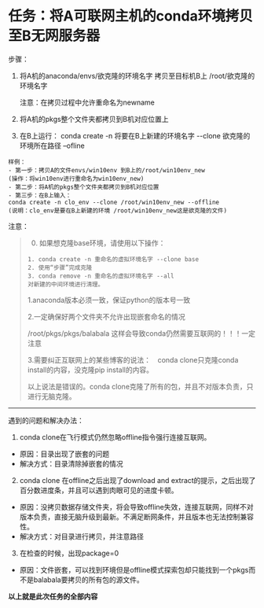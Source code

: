 # 任务：将A可联网主机的conda环境拷贝至B无网服务器

步骤：

1. 将A机的anaconda/envs/欲克隆的环境名字    拷贝至目标机B上 /root/欲克隆的环境名字

   注意：在拷贝过程中允许重命名为newname

2. 将A机的pkgs整个文件夹都拷贝到B机对应位置上

3. 在B上运行： conda create -n 将要在B上新建的环境名字 --clone 欲克隆的环境所在路径 –ofline

```shell
样例：
- 第一步：拷贝A的文件envs/win10env 到B上的/root/win10env_new
(操作：将win10env进行重命名为win10env_new)
- 第二步：将A机的pkgs整个文件夹都拷贝到B机对应位置
- 第三步：在B上输入：
conda create -n clo_env --clone /root/win10env_new --offline
(说明：clo_env是要在B上新建的环境 /root/win10env_new这是欲克隆的文件)
```

注意：

> 0. 如果想克隆base环境，请使用以下操作：
>
> ```
> 1. conda create -n 重命名的虚拟环境名字 --clone base
> 2. 使用“步骤”完成克隆
> 3. conda remove -n 重命名的虚拟环境名字 --all 
> 对新建的中间环境进行清理。
> ```
>
> 1.anaconda版本必须一致，保证python的版本号一致
>
> 2.一定确保好两个文件夹不允许出现嵌套命名的情况
>
> /root/pkgs/pkgs/balabala 这样会导致conda仍然需要互联网的！！！一定注意
>
> 3.需要纠正互联网上的某些博客的说法：　conda clone只克隆conda install的内容，没克隆pip install的内容。
>
> 以上说法是错误的。conda clone克隆了所有的包，并且不对版本负责，只进行无脑克隆。

---

遇到的问题和解决办法：

1. conda clone在飞行模式仍然忽略offline指令强行连接互联网。

- 原因：目录出现了嵌套的问题
- 解决方式：目录清除掉嵌套的情况

2. conda clone 在offline之后出现了download and extract的提示，之后出现了百分数进度条，并且可以遇到肉眼可见的进度卡顿。

- 原因：没拷贝数据存储文件夹，将会导致offline失效，连接互联网，同样不对版本负责，直接无脑升级到最新。不满足断网条件，并且版本也无法控制兼容性。
- 解决方式：对目录进行拷贝，并注意路径

3. 在检查的时候，出现package=0

- 原因：文件嵌套，可以找到环境但是offline模式探索包却只能找到一个pkgs而不是balabala要拷贝的所有包的源文件。

**以上就是此次任务的全部内容**

